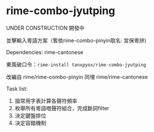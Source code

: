 # rime-combo-jyutping
UNDER CONSTRUCTION 開發中

並擊輸入粵語方案（暫依rime-combo-pinyin取名: 宮保粵拼)

Dependencies:
rime-cantonese

東風破口令：`rime-install tanxpyox/rime-combo-jyutping`


改編自 rime/rime-combo-pinyin 同埋 rime/rime-cantonese

Task list:
1. 搵常用字表計算各聲符頻率
2. 枚舉所有粵語嘅聲符組合，完成斷詞filter
3. 決定鍵盤排位
4. 決定容錯機制
